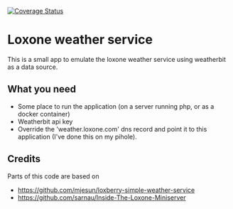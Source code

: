 [![Coverage Status](https://coveralls.io/repos/github/jimmycleuren/loxone-weather-service/badge.svg?branch=master)](https://coveralls.io/github/jimmycleuren/loxone-weather-service?branch=master)

# Loxone weather service

This is a small app to emulate the loxone weather service using weatherbit as a data source.

## What you need
- Some place to run the application (on a server running php, or as a docker container)
- Weatherbit api key
- Override the 'weather.loxone.com' dns record and point it to this application (I've done this on my pihole).

## Credits
Parts of this code are based on
- https://github.com/mjesun/loxberry-simple-weather-service
- https://github.com/sarnau/Inside-The-Loxone-Miniserver